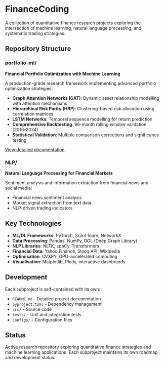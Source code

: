 # FinanceCoding

A collection of quantitative finance research projects exploring the intersection of machine learning, natural language processing, and systematic trading strategies.

## Repository Structure

### portfolio-ml/
**Financial Portfolio Optimization with Machine Learning**

A production-grade research framework implementing advanced portfolio optimization strategies:
- **Graph Attention Networks (GAT)**: Dynamic asset relationship modelling with attention mechanisms
- **Hierarchical Risk Parity (HRP)**: Clustering-based risk allocation using correlation matrices
- **LSTM Networks**: Temporal sequence modelling for return prediction
- **Comprehensive Backtesting**: 96-month rolling window validation (2016-2024)
- **Statistical Validation**: Multiple comparison corrections and significance testing

[View detailed documentation](portfolio-ml/README.md)

### NLP/
**Natural Language Processing for Financial Markets**

Sentiment analysis and information extraction from financial news and social media:
- Financial news sentiment analysis
- Market signal extraction from text data
- NLP-driven trading indicators

## Key Technologies

- **ML/DL Frameworks**: PyTorch, Scikit-learn, NetworkX
- **Data Processing**: Pandas, NumPy, DGL (Deep Graph Library)
- **NLP Libraries**: NLTK, spaCy, Transformers
- **Financial Data**: Yahoo Finance, Stooq API, Wikipedia
- **Optimisation**: CVXPY, GPU-accelerated computing
- **Visualisation**: Matplotlib, Plotly, interactive dashboards

## Development

Each subproject is self-contained with its own:
- `README.md` - Detailed project documentation
- `pyproject.toml` - Dependency management
- `src/` - Source code
- `tests/` - Unit and integration tests
- `configs/` - Configuration files

## Status

Active research repository exploring quantitative finance strategies and machine learning applications. Each subproject maintains its own roadmap and development status.
